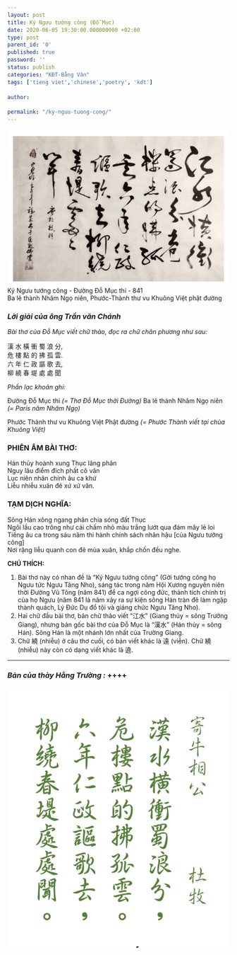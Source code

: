 ```yaml
---
layout: post
title: Ký Ngưu tướng công (Đỗ Mục)
date: 2020-06-05 19:30:00.000000000 +02:00
type: post
parent_id: '0'
published: true
password: ''
status: publish
categories: "KĐT-Bằng Vân"
tags: ['tieng viet','chinese','poetry', 'kdt']

author:
  
permalink: "/ky-nguu-tuong-cong/"
---
```

![Bài thơ Đỗ Mục do thày Thích Phước Thành viết thảo, treo tại nhà TQA](../assets/DoMuc_KyNguuTuongCongthao.png)Ký Ngưu tướng công - Đường Đỗ Mục thi - 841\
Ba lê thành Nhâm Ngọ niên, Phước-Thành thư vu Khuông Việt phật đường

### ***Lời giải của ông Trần văn Chánh***

*Bài thơ của Đỗ Mục viết chữ thảo, đọc ra chữ chân phương như sau:* 

漢 水 橫 衝 蜀 浪 分,  
危 樓 點 的 拂 孤 雲.  
六 年 仁 政 謳 歌 去,  
柳 繞 春 堤 處 處 聞  


*Phần lạc khoản ghi:* 

Đường Đỗ Mục thi *(= Thơ Đỗ Mục thời Đường)*
Ba lê thành Nhâm Ngọ niên *(= Paris năm Nhâm Ngọ)*

Phước Thành thư vu Khuông Việt Phật đường *(= Phước Thành viết tại chùa Khuông Việt)*


### **PHIÊN ÂM BÀI THƠ:**

Hán thủy hoành xung Thục lãng phân   
Nguy lâu điểm đích phất cô vân   
Lục niên nhân chính âu ca khứ   
Liễu nhiễu xuân đê xứ xứ văn.  



### **TẠM DỊCH NGHĨA:**

Sông Hán xông ngang phân chia sóng đất Thục  
Ngôi lầu cao trông như cái chấm nhỏ màu trắng lướt qua đám mây lẻ loi   
Tiếng âu ca trong sáu năm thi hành chính sách nhân hậu [của Ngưu tướng công]   
Nơi rặng liễu quanh con đê mùa xuân, khắp chốn đều nghe.  


**CHÚ THÍCH:**

1. Bài thơ này có nhan đề là “Ký Ngưu tướng công” (Gởi tướng công họ Ngưu tức Ngưu
Tăng Nho), sáng tác trong năm Hội Xương nguyên niên thời Đường Vũ Tông (năm 841)
để ca ngợi công đức, thành tích chính trị của họ Ngưu (năm 841 là năm xảy ra sự kiện
sông Hán tràn đê làm ngập thành quách, Lý Đức Dụ đổ tội và giáng chức Ngưu Tăng
Nho).
2. Hai chữ đầu bài thơ, bản chữ thảo viết “江水” (Giang thủy = sông Trường Giang),
nhưng bản gốc bài thơ của Đỗ Mục là “漢水” (Hán thủy = sông Hán). Sông Hán là một
nhánh lớn nhất của Trường Giang.
3. Chữ 繞 (nhiễu) ở câu thơ cuối, có bản viết khác là 遠 (viễn). Chữ 繞 (nhiễu) này còn
có dạng viết khác là 遶.

***


  
### ***Bản của thày Hằng Trường :*** ++++
![Hán thuỷ hoành xung Thục lãng hề...](../assets/DoMuc_KyNguuTuongCong.png)


